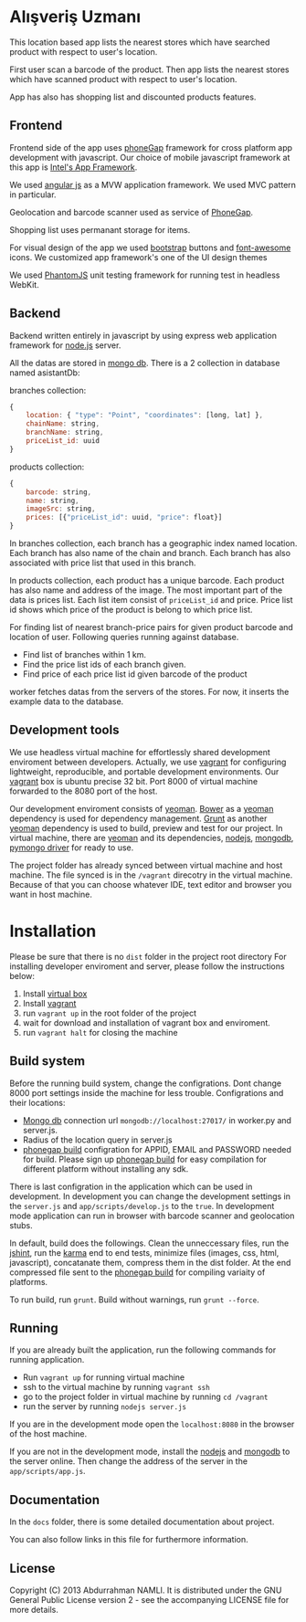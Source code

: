 # Alışveriş Uzmanı

This location based app lists the nearest stores which have searched product with respect to user's location.

First user scan a barcode of the product. Then app lists the nearest stores which have scanned product with respect to user's location.

App has also has shopping list and discounted products features.

## Frontend

Frontend side of the app uses [phoneGap](http://phonegap.com/) framework for cross platform app development with javascript. Our choice of mobile javascript framework at this app is [Intel's App Framework](http://app-framework-software.intel.com/).

We used [angular js](http://angularjs.org/) as a MVW application framework. We used MVC pattern in particular.

Geolocation and barcode scanner used as service of [PhoneGap](http://phonegap.com/).

Shopping list uses permanant storage for items.

For visual design of the app we used [bootstrap](http://getbootstrap.com/) buttons and [font-awesome](http://fortawesome.github.io/Font-Awesome/) icons.
We customized app framework's one of the UI design themes

We used [PhantomJS](http://phantomjs.org/) unit testing framework for running test in headless WebKit.

## Backend

Backend written entirely in javascript by using express web application framework for [node.js](http://nodejs.org/) server.

All the datas are stored in [mongo db](http://www.mongodb.org/). 
There is a 2 collection in database named asistantDb:

branches collection:
```javascript
{
    location: { "type": "Point", "coordinates": [long, lat] },
    chainName: string,
    branchName: string,
    priceList_id: uuid
}
```

products collection:
```javascript
{
    barcode: string,
    name: string,
    imageSrc: string,
    prices: [{"priceList_id": uuid, "price": float}]
}
```

In branches collection, each branch has a geographic index named location. Each branch has also name of the chain and branch. Each branch has also associated with price list that used in this branch.

In products collection, each product has a unique barcode. Each product has also name and address of the image. The most important part of the data is prices list. Each list item consist of `priceList_id` and price. Price list id shows which price of the product is belong to which price list.

For finding list of nearest branch-price pairs for given product barcode and location of user.
Following queries running against database.
* Find list of branches within 1 km.
* Find the price list ids of each branch given.
* Find price of each price list id given barcode of the product

worker fetches datas from the servers of the stores.
For now, it inserts the example data to the database.

## Development tools

We use headless virtual machine for effortlessly shared development enviroment between developers. Actually, we use [vagrant](http://www.vagrantup.com/) for configuring lightweight, reproducible, and portable development environments. Our [vagrant](http://www.vagrantup.com/) box is ubuntu precise 32 bit. Port 8000 of virtual machine forwarded to the 8080 port of the host.

Our development enviroment consists of [yeoman](http://yeoman.io/). [Bower](http://bower.io/) as a [yeoman](http://yeoman.io/) dependency is used for dependency management. [Grunt](gruntjs.com) as another [yeoman](http://yeoman.io/) dependency is used to build, preview and test for our project. In virtual machine, there are [yeoman](http://yeoman.io/) and its dependencies, [nodejs](http://nodejs.org/), [mongodb](http://www.mongodb.org/), [pymongo driver](http://api.mongodb.org/python/current/) for ready to use.

The project folder has already synced between virtual machine and host machine.
The file synced is in the `/vagrant` direcotry in the virtual machine.
Because of that you can choose whatever IDE, text editor and browser you want in host machine.

# Installation

Please be sure that there is no `dist` folder in the project root directory
For installing developer enviroment and server, please follow the instructions below:

1. Install [virtual box](https://www.virtualbox.org/)
1. Install [vagrant](http://www.vagrantup.com/)
1. run `vagrant up` in the root folder of the project
1. wait for download and installation of vagrant box and enviroment.
1. run `vagrant halt` for closing the machine

## Build system

Before the running build system, change the configrations.
Dont change 8000 port settings inside the machine for less trouble.
Configrations and their locations:

* [Mongo db](http://www.mongodb.org/) connection url `mongodb://localhost:27017/` in worker.py and server.js.
* Radius of the location query in server.js
* [phonegap build](https://build.phonegap.com/) configration for APPID, EMAIL and PASSWORD needed for build. Please sign up [phonegap build](https://build.phonegap.com/) for easy compilation for different platform without installing any sdk.

There is last configration in the application which can be used in development. 
In development you can change the development settings in the `server.js` and `app/scripts/develop.js` to the `true`.
In development mode application can run in browser with barcode scanner and geolocation stubs.

In default, build does the followings. Clean the unneccessary files, run the [jshint](http://www.jshint.com/), run the [karma](http://karma-runner.github.io/) end to end tests, minimize files (images, css, html, javascript), concatanate them, compress them in the dist folder. At the end compressed file sent to the [phonegap build](https://build.phonegap.com/) for compiling variaity of platforms.

To run build, run `grunt`. Build without warnings, run `grunt --force`.

## Running

If you are already built the application, run the following commands for running application.

* Run `vagrant up` for running virtual machine
* ssh to the virtual machine by running `vagrant ssh`
* go to the project folder in virtual machine by running `cd /vagrant`
* run the server by running `nodejs server.js`

If you are in the development mode open the `localhost:8080` in the browser of the host machine.

If you are not in the development mode, install the [nodejs](http://nodejs.org/) and [mongodb](http://www.mongodb.org/) to the server online. Then change the address of the server in the `app/scripts/app.js`.

## Documentation

In the `docs` folder, there is some detailed documentation about project.

You can also follow links in this file for furthermore information.

## License

Copyright (C) 2013 Abdurrahman NAMLI. It is distributed under the GNU General Public License version 2 - see the accompanying LICENSE file for more details.
